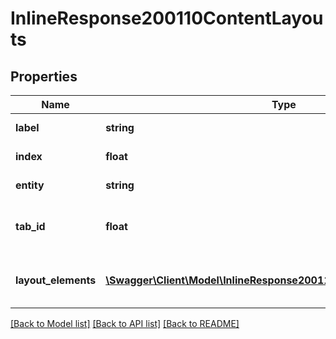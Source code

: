 # InlineResponse200110ContentLayouts

## Properties
Name | Type | Description | Notes
------------ | ------------- | ------------- | -------------
**label** | **string** | label of element | [optional] 
**index** | **float** | index of tabs | [optional] 
**entity** | **string** | entity of objects | [optional] 
**tab_id** | **float** | tab_id of tab on layout setting | [optional] 
**layout_elements** | [**\Swagger\Client\Model\InlineResponse200110ContentLayoutElements[]**](InlineResponse200110ContentLayoutElements.md) | chidren of element of custom field | [optional] 

[[Back to Model list]](../../README.md#documentation-for-models) [[Back to API list]](../../README.md#documentation-for-api-endpoints) [[Back to README]](../../README.md)

